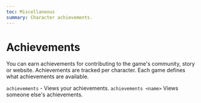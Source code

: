 ```yaml
---
toc: Miscellaneous
summary: Character achievements.
---
```

# Achievements

You can earn achievements for contributing to the game's community, story or website.  Achievements are tracked per character.  Each game defines what achievements are available.

`achievements` - Views your achievements.
`achievements <name>` Views someone else's achievements.